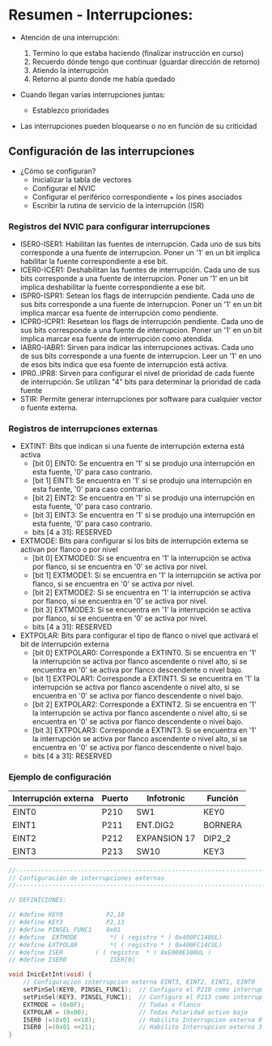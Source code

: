 
# Resumen - Interrupciones:

- Atención de una interrupción:
  1. Termino lo que estaba haciendo (finalizar instrucción en curso)
  2. Recuerdo dónde tengo que continuar (guardar dirección de retorno)
  3. Atiendo la interrupción 
  4. Retorno al punto donde me había quedado

- Cuando llegan varias interrupciones juntas:
  * Establezco prioridades

- Las interrupciones pueden bloquearse o no en función de su criticidad

## Configuración de las interrupciones

- ¿Cómo se configuran?
  * Inicializar la tabla de vectores
  * Configurar el NVIC
  * Configurar el periférico correspondiente + los pines asociados
  * Escribir la rutina de servicio de la interrupción (ISR)

### Registros del NVIC para configurar interrupciones

- ISER0-ISER1: Habilitan las fuentes de interrupción. Cada uno de sus bits corresponde a una fuente de interrupcion. Poner un '1' en un bit implica habilitar la fuente correspondiente a ese bit.
- ICER0-ICER1: Deshabilitan las fuentes de interrupción. Cada uno de sus bits corresponde a una fuente de interrupcion. Poner un '1' en un bit implica deshabilitar la fuente correspondiente a ese bit.
- ISPR0-ISPR1: Setean los flags de interrupción pendiente. Cada uno de sus bits corresponde a una fuente de interrupcion. Poner un '1' en un bit implica marcar esa fuente de interrupción como pendiente.
- ICPR0-ICPR1: Resetean los flags de interrupción pendiente. Cada uno de sus bits corresponde a una fuente de interrupcion. Poner un '1' en un bit implica marcar esa fuente de interrupción como atendida.
- IABR0-IABR1: Sirven para indicar las interrupciones activas. Cada uno de sus bits corresponde a una fuente de interrupcion. Leer un '1' en uno de esos bits indica que esa fuente de interrupción está activa.
- IPR0..IPR8: Sirven para configurar el nivel de prioridad de cada fuente de interrupción. Se utilizan "4" bits para determinar la prioridad de cada fuente
- STIR: Permite generar interrupciones por software para cualquier vector o fuente externa.

### Registros de interrupciones externas

- EXTINT: Bits que indican si una fuente de interrupción externa está activa
  - [bit 0] EINT0: Se encuentra en '1' si se produjo una interrupción en esta fuente, '0' para caso contrario.
  - [bit 1] EINT1: Se encuentra en '1' si se produjo una interrupción en esta fuente, '0' para caso contrario.
  - [bit 2] EINT2: Se encuentra en '1' si se produjo una interrupción en esta fuente, '0' para caso contrario.
  - [bit 3] EINT3: Se encuentra en '1' si se produjo una interrupción en esta fuente, '0' para caso contrario.
  - bits [4 a 31]: RESERVED
- EXTMODE: Bits para configurar si los bits de interrupción externa se activan por flanco o por nivel
  - [bit 0] EXTMODE0: Si se encuentra en '1' la interrupción se activa por flanco, si se encuentra en '0' se activa por nivel.
  - [bit 1] EXTMODE1: Si se encuentra en '1' la interrupción se activa por flanco, si se encuentra en '0' se activa por nivel.
  - [bit 2] EXTMODE2: Si se encuentra en '1' la interrupción se activa por flanco, si se encuentra en '0' se activa por nivel.
  - [bit 3] EXTMODE3: Si se encuentra en '1' la interrupción se activa por flanco, si se encuentra en '0' se activa por nivel.
  - bits [4 a 31]: RESERVED
- EXTPOLAR: Bits para configurar el tipo de flanco o nivel que activará el bit de interrupción externa
  - [bit 0] EXTPOLAR0: Corresponde a EXTINT0. Si se encuentra en '1' la interrupción se activa por flanco ascendente o nivel alto, si se encuentra en '0' se activa por flanco descendente o nivel bajo.
  - [bit 1] EXTPOLAR1: Corresponde a EXTINT1. Si se encuentra en '1' la interrupción se activa por flanco ascendente o nivel alto, si se encuentra en '0' se activa por flanco descendente o nivel bajo.
  - [bit 2] EXTPOLAR2: Corresponde a EXTINT2. Si se encuentra en '1' la interrupción se activa por flanco ascendente o nivel alto, si se encuentra en '0' se activa por flanco descendente o nivel bajo.
  - [bit 3] EXTPOLAR3: Corresponde a EXTINT3. Si se encuentra en '1' la interrupción se activa por flanco ascendente o nivel alto, si se encuentra en '0' se activa por flanco descendente o nivel bajo.
  - bits [4 a 31]: RESERVED

### Ejemplo de configuración

| Interrupción externa | Puerto | Infotronic   | Función |
|----------------------|--------|--------------|---------|
| EINT0                | P210   | SW1          | KEY0    |
| EINT1                | P211   | ENT.DIG2     | BORNERA |
| EINT2                | P212   | EXPANSION 17 | DIP2_2  |
| EINT3                | P213   | SW10         | KEY3    |

```c
//-----------------------------------------------------------------------------
// Configuración de interrupciones externas
//-----------------------------------------------------------------------------

// DEFINICIONES:

// #define KEY0            P2,10
// #define KEY3            P2,13
// #define PINSEL_FUNC1    0x01
// #define	EXTMODE 		*( ( registro * ) 0x400FC148UL)
// #define EXTPOLAR 		*( ( registro * ) 0x400FC14CUL)
// #define ISER		    ( ( registro  * ) 0xE000E100UL )
// #define ISER0		    ISER[0]

void InicExtInt(void) {
    // Configuracion interrupcion externa EINT3, EINT2, EINT1, EINT0
    setPinSel(KEY0, PINSEL_FUNC1);  // Configuro el P210 como interrup Ext EINT 0
    setPinSel(KEY3, PINSEL_FUNC1);  // Configuro el P213 como interrup Ext EINT 3
    EXTMODE = (0x0F);               // Todas x Flanco
    EXTPOLAR = (0x00);              // Todas Polaridad activo bajo
    ISER0 |=(0x01 <<18);            // Habilito Interrupcion externa 0
    ISER0 |=(0x01 <<21);            // Habilito Interrupcion externa 3
}
```
